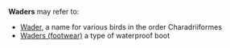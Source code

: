 **Waders** may refer to:

-   [Wader](Wader "wikilink"), a name for various birds in the order
    Charadriiformes
-   [Waders (footwear)](Waders_(footwear) "wikilink") a type of
    waterproof boot